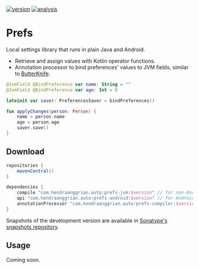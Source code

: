 [![version](https://img.shields.io/maven-central/v/com.hendraanggrian.auto/prefs)](https://search.maven.org/artifact/com.hendraanggrian.auto/prefs)
[![analysis](https://img.shields.io/badge/code%20style-%E2%9D%A4-FF4081)](https://ktlint.github.io)

Prefs
=====

Local settings library that runs in plain Java and Android.
* Retrieve and assign values with Kotlin operator functions.
* Annotation processor to bind preferences' values to JVM fields, similar to [ButterKnife](https://github.com/JakeWharton/butterknife).

```kotlin
@JvmField @BindPreference var name: String = ""
@JvmField @BindPreference var age: Int = 0

lateinit var saver: PreferencesSaver = bindPreferences()

fun applyChanges(person: Person) {
    name = person.name
    age = person.age
    saver.save()
}
```

Download
--------

```gradle
repositories {
    mavenCentral()
}

dependencies {
    compile "com.hendraanggrian.auto:prefs-jvm:$version" // for non-Android project
    api "com.hendraanggrian.auto:prefs-android:$version" // for Android project
    annotationProcessor "com.hendraanggrian.auto:prefs-compiler:$version" // or kapt
}
```

Snapshots of the development version are available in [Sonatype's snapshots repository](https://s01.oss.sonatype.org/content/repositories/snapshots).

Usage
-----
Coming soon.
